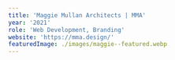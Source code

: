 ```yaml
---
title: 'Maggie Mullan Architects | MMA'
year: '2021'
role: 'Web Development, Branding'
website: 'https://mma.design/'
featuredImage: ./images/maggie--featured.webp
---
```

